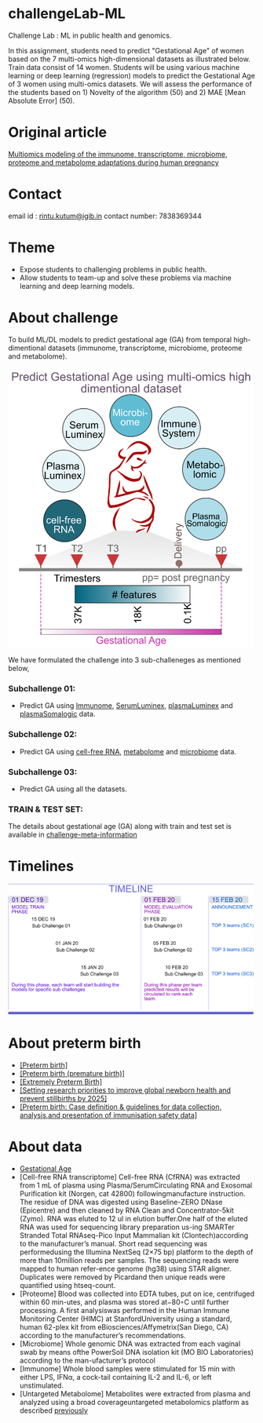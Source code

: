 # challengeLab-ML
Challenge Lab : ML in public health and genomics.

In this assignment, students need to predict "Gestational Age" of women based on the 7 multi-omics high-dimensional datasets as illustrated below. Train data consist of 14 women. Students will be using various machine learning or deep learning (regression) models to predict the Gestational Age of 3 women using multi-omics datasets. We will assess the performance of the students based on 1) Novelty of the algorithm (50) and 2) MAE [Mean Absolute Error] (50).

# Original article
[Multiomics modeling of the immunome, transcriptome, microbiome, proteome and metabolome adaptations during human pregnancy](https://academic.oup.com/bioinformatics/article/35/1/95/5047759/)

# Contact
email id : rintu.kutum@igib.in
contact number: 7838369344

# Theme
- Expose students to challenging problems in public health.
- Allow students to team-up and solve these problems via machine learning and deep learning models.

# About challenge
To build ML/DL models to predict gestational age (GA) from temporal high-dimentional
datasets (immunome, transcriptome, microbiome, proteome and metabolome).

<img src="figures/figure-01.png" title="Challenge" width="500" />

We have formulated the challenge into 3 sub-challeneges as mentioned below,

### Subchallenge 01:
- Predict GA using [Immunome](https://github.com/rintukutum/challengeLab-ML/blob/master/data/train/immunome.csv), [SerumLuminex](https://github.com/rintukutum/challengeLab-ML/blob/master/data/train/SerumLuminex.csv), [plasmaLuminex](https://github.com/rintukutum/challengeLab-ML/blob/master/data/train/plasmaLuminex.csv) and [plasmaSomalogic](https://github.com/rintukutum/challengeLab-ML/blob/master/data/train/plasmaSomalogic.csv) data.

### Subchallenge 02:
- Predict GA using [cell-free RNA](https://github.com/rintukutum/challengeLab-ML/blob/master/data/train/cfRNA.csv), [metabolome](https://github.com/rintukutum/challengeLab-ML/blob/master/data/train/metabolome.csv) and [microbiome](https://github.com/rintukutum/challengeLab-ML/blob/master/data/train/microbiome.csv) data.

### Subchallenge 03:
- Predict GA using all the datasets.

### TRAIN & TEST SET:
The details about gestational age (GA) along with train and test set is available in
[challenge-meta-information](https://github.com/rintukutum/challengeLab-ML/blob/master/data/challenge-meta-information.csv)

# Timelines

<img src="figures/figure-02-150dpi.png" title="Challenge" width="500" />


# About preterm birth

- [[Preterm birth]](https://www.who.int/news-room/fact-sheets/detail/preterm-birth)
- [[Preterm birth (premature birth)]](https://www.nhp.gov.in/disease/reproductive-system/female-gynaecological-diseases-/preterm-birth)
- [[Extremely Preterm Birth]](https://www.acog.org/Patients/FAQs/Extremely-Preterm-Birth)
- [[Setting research priorities to improve global newborn health and prevent stillbirths by 2025]](https://www.ncbi.nlm.nih.gov/pmc/articles/PMC4576458/pdf/jogh-06-010508.pdf)
- [[Preterm birth: Case definition & guidelines for data collection, analysis,and presentation of immunisation safety data]](https://www.ncbi.nlm.nih.gov/pmc/articles/PMC5139808/pdf/main.pdf)


# About data

- [Gestational Age](https://www.ncbi.nlm.nih.gov/pubmed/24764329)
- [Cell-free RNA transcriptome]
  Cell-free RNA (CfRNA) was extracted from 1 mL of plasma using Plasma/SerumCirculating RNA and Exosomal Purification kit (Norgen, cat 42800) followingmanufacture  instruction.   The  residue  of  DNA  was  digested  using  Baseline-ZERO DNase (Epicentre) and then cleaned by RNA Clean and Concentrator-5kit (Zymo).  RNA was eluted to 12 ul in elution buffer.One half of the eluted RNA was used for sequencing library preparation us-ing SMARTer Stranded Total RNAseq-Pico Input Mammalian kit (Clontech)according to the manufacturer’s manual.  Short read sequencing was performedusing the Illumina NextSeq (2×75 bp) platform to the depth of more than 10million reads per samples.  The sequencing reads were mapped to human refer-ence genome (hg38) using STAR aligner.  Duplicates were removed by Picardand then unique reads were quantified using htseq-count.
- [Proteome]
  Blood was collected into EDTA tubes, put on ice, centrifuged within 60 min-utes, and plasma was stored at−80◦C until further processing.  A first analysiswas performed in the Human Immune Monitoring Center (HIMC) at StanfordUniversity using a standard,  human 62-plex kit from eBiosciences/Affymetrix(San  Diego,  CA)  according  to  the  manufacturer’s  recommendations.  
- [Microbiome]
  Whole  genomic  DNA  was  extracted  from  each  vaginal  swab  by  means  ofthe PowerSoil DNA isolation kit (MO BIO Laboratories) according to the man-ufacturer’s  protocol
- [Immunome]
  Whole blood samples were stimulated for 15 min with either LPS, IFNα, a cock-tail containing IL-2 and IL-6, or left unstimulated.  
- [Untargeted Metabolome]
  Metabolites were extracted from plasma and analyzed using a broad coverageuntargeted  metabolomics  platform  as  described  [previously](https://www.ncbi.nlm.nih.gov/pubmed/25787789)  
